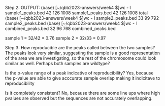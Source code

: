 Step 2: 
OUTPUT:
(base) [~/qbb2023-answers/week4 $]wc - l sample1_peaks.bed 
      42     126    1008 sample1_peaks.bed
      42     126    1008 total
(base) [~/qbb2023-answers/week4 $]wc - l sample2_peaks.bed 
      33      99     792 sample2_peaks.bed
(base) [~/qbb2023-answers/week4 $]wc - l combined_peaks.bed 
      32      96     768 combined_peaks.bed

sample 1 = 32/42 = 0.76
sample 2 = 32/33 = 0.97

Step 3:
How reproducible are the peaks called between the two samples? 
The peaks look very similar, suggesting the sample is a good representation of the area we are investigating, so the rest of the chromosome could look similar as well. Perhaps both samples are wildtype?

 Is the p-value range of a peak indicative of reproducibility?
Yes, because the p-value are able to give acccurate sample overlap making it indicitave to reproducibility

 Is it completely consistent?
 No, because there are some line ups where high pvalues are observed but the sequences are not accurately overlapping. 
